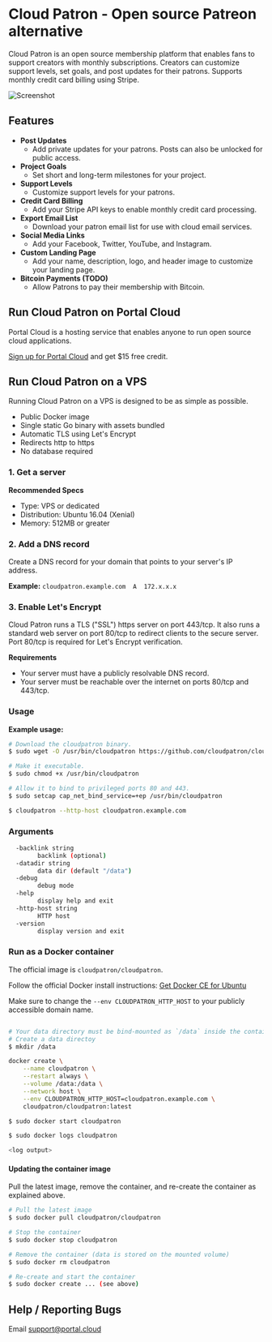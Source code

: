 # Cloud Patron - Open source Patreon alternative

Cloud Patron is an open source membership platform that enables fans to support creators with monthly subscriptions. Creators can customize support levels, set goals, and post updates for their patrons. Supports monthly credit card billing using Stripe.

![Screenshot](https://raw.githubusercontent.com/cloudpatron/cloudpatron/master/screenshot1.png)

## Features

* **Post Updates**
  * Add private updates for your patrons. Posts can also be unlocked for public access.
* **Project Goals**
  * Set short and long-term milestones for your project.
* **Support Levels**
  * Customize support levels for your patrons.
* **Credit Card Billing**
  * Add your Stripe API keys to enable monthly credit card processing.
* **Export Email List**
  * Download your patron email list for use with cloud email services.
* **Social Media Links**
  * Add your Facebook, Twitter, YouTube, and Instagram.
* **Custom Landing Page**
  * Add your name, description, logo, and header image to customize your landing page.
* **Bitcoin Payments (TODO)**
  * Allow Patrons to pay their membership with Bitcoin.

## Run Cloud Patron on Portal Cloud

Portal Cloud is a hosting service that enables anyone to run open source cloud applications.

[Sign up for Portal Cloud](https://portal.cloud/) and get $15 free credit.

## Run Cloud Patron on a VPS

Running Cloud Patron on a VPS is designed to be as simple as possible.

  * Public Docker image
  * Single static Go binary with assets bundled
  * Automatic TLS using Let's Encrypt
  * Redirects http to https
  * No database required

### 1. Get a server

**Recommended Specs**

* Type: VPS or dedicated
* Distribution: Ubuntu 16.04 (Xenial)
* Memory: 512MB or greater

### 2. Add a DNS record

Create a DNS record for your domain that points to your server's IP address.

**Example:** `cloudpatron.example.com  A  172.x.x.x`

### 3. Enable Let's Encrypt

Cloud Patron runs a TLS ("SSL") https server on port 443/tcp. It also runs a standard web server on port 80/tcp to redirect clients to the secure server. Port 80/tcp is required for Let's Encrypt verification.

**Requirements**

* Your server must have a publicly resolvable DNS record.
* Your server must be reachable over the internet on ports 80/tcp and 443/tcp.

### Usage

**Example usage:**

```bash
# Download the cloudpatron binary.
$ sudo wget -O /usr/bin/cloudpatron https://github.com/cloudpatron/cloudpatron/raw/master/cloudpatron-linux-amd64

# Make it executable.
$ sudo chmod +x /usr/bin/cloudpatron

# Allow it to bind to privileged ports 80 and 443.
$ sudo setcap cap_net_bind_service=+ep /usr/bin/cloudpatron

$ cloudpatron --http-host cloudpatron.example.com
```

### Arguments

```bash
  -backlink string
    	backlink (optional)
  -datadir string
    	data dir (default "/data")
  -debug
    	debug mode
  -help
    	display help and exit
  -http-host string
    	HTTP host
  -version
    	display version and exit


```
### Run as a Docker container

The official image is `cloudpatron/cloudpatron`.

Follow the official Docker install instructions: [Get Docker CE for Ubuntu](https://docs.docker.com/engine/installation/linux/docker-ce/ubuntu/)

Make sure to change the `--env CLOUDPATRON_HTTP_HOST` to your publicly accessible domain name.

```bash

# Your data directory must be bind-mounted as `/data` inside the container using the `--volume` flag.
# Create a data directoy 
$ mkdir /data

docker create \
    --name cloudpatron \
    --restart always \
    --volume /data:/data \
    --network host \
    --env CLOUDPATRON_HTTP_HOST=cloudpatron.example.com \
    cloudpatron/cloudpatron:latest

$ sudo docker start cloudpatron

$ sudo docker logs cloudpatron

<log output>

```

#### Updating the container image

Pull the latest image, remove the container, and re-create the container as explained above.

```bash
# Pull the latest image
$ sudo docker pull cloudpatron/cloudpatron

# Stop the container
$ sudo docker stop cloudpatron

# Remove the container (data is stored on the mounted volume)
$ sudo docker rm cloudpatron

# Re-create and start the container
$ sudo docker create ... (see above)
```

## Help / Reporting Bugs

Email support@portal.cloud

